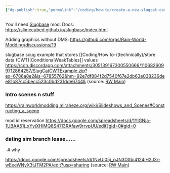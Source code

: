 ```yaml
---
{"dg-publish":true,"permalink":"/coding/how-to/create-a-new-slugcat-campaign/"}
---
```


You'll need [Slugbase](https://steamcommunity.com/sharedfiles/filedetails/?id=2933196558) mod.
Docs: https://slimecubed.github.io/slugbase/index.html

Adding graphics without DMS: https://github.com/orgs/Rain-World-Modding/discussions/19


slugbase scug example that stores [[Coding/How to-/(technically)/store data (CWT)\|ConditionalWeakTables]] values
https://cdn.discordapp.com/attachments/305139167300550666/1106826099712864257/SlugCatCWTExample.zip?ex=6786a8e2&is=67855762&hm=92e7df884f2d7540f67e2db63e038236dee81b87cc5becc523c0bd231dde6744&
(source: [RW Main](https://discord.com/channels/291184728944410624/305139167300550666/1106826099960320104))

### Intro scenes n stuff

https://rainworldmodding.miraheze.org/wiki/Slideshows_and_Scenes#Constructing_a_scene

mod id reservation
https://docs.google.com/spreadsheets/d/1YlGNja-1UBAA51j_xYyjXHlMQ8S47I3RAfaw9rrvpUU/edit?gid=0#gid=0


### dating sim branch lease...... 
-# why

https://docs.google.com/spreadsheets/d/1NvUI05j_pJN3DXbi4124iH2J3r-wEeeWNyX3tJTM2PA/edit?usp=sharing
(source: [RW Main](https://discord.com/channels/291184728944410624/838185248981385256/1192167586796941312))